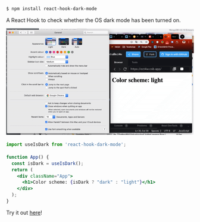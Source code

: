 ```sh
$ npm install react-hook-dark-mode
```

A React Hook to check whether the OS dark mode has been turned on.

![example](./example.gif)

```jsx
import useIsDark from 'react-hook-dark-mode';

function App() {
  const isDark = useIsDark();
  return (
    <div className="App">
      <h1>Color scheme: {isDark ? "dark" : "light"}</h1>
    </div>
  );
}
```

Try it out [here](https://codesandbox.io/s/useisdark-ect4w)!
